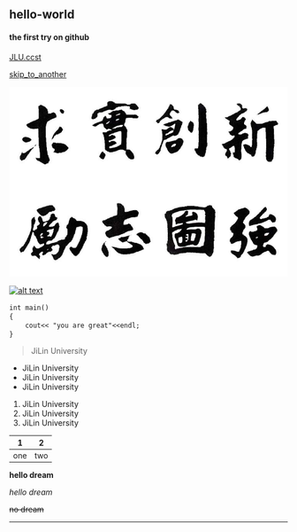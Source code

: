## hello-world
#### the first try on github
[JLU.ccst](http://ccst.jlu.edu.cn/)

[skip_to_another](the_second.md)

![image](jd-xx.jpg)

[![alt text](http://www.jlu.edu.cn/images/logo.jpg)](http://www.jlu.edu.cn)


```
int main()
{
    cout<< "you are great"<<endl;
}
```

> JiLin University

- JiLin University
- JiLin University
- JiLin University

1. JiLin University
1. JiLin University
1. JiLin University

|1|2|
|:----:|:----:|
|one|two|

**hello dream**

*hello dream*

~~no dream~~

----
